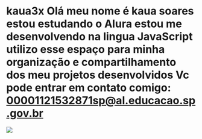 # kaua3x                                                                                                                                                 Olá                                                                                                                                                     meu nome é kaua soares                                                                                                                                  estou estudando o Alura                                                                                                                                 estou me desenvolvendo na lingua JavaScript                                                                                                             utilizo esse espaço para minha organização e compartilhamento dos meu projetos desenvolvidos                                                            Vc pode entrar em contato comigo:                                                                                                                       00001121532871sp@al.educacao.sp.gov.br                                                                                                                  
![](link)
